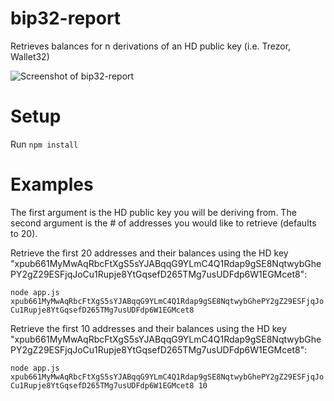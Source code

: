 # bip32-report
Retrieves balances for n derivations of an HD public key (i.e. Trezor, Wallet32)

![Screenshot of bip32-report](http://i.imgur.com/wRWOCYs.png)

# Setup
Run `npm install`

# Examples

The first argument is the HD public key you will be deriving from. The second argument is the # of addresses you would like to retrieve (defaults to 20).

Retrieve the first 20 addresses and their balances using the HD key "xpub661MyMwAqRbcFtXgS5sYJABqqG9YLmC4Q1Rdap9gSE8NqtwybGhePY2gZ29ESFjqJoCu1Rupje8YtGqsefD265TMg7usUDFdp6W1EGMcet8":

`node app.js xpub661MyMwAqRbcFtXgS5sYJABqqG9YLmC4Q1Rdap9gSE8NqtwybGhePY2gZ29ESFjqJoCu1Rupje8YtGqsefD265TMg7usUDFdp6W1EGMcet8`

Retrieve the first 10 addresses and their balances using the HD key "xpub661MyMwAqRbcFtXgS5sYJABqqG9YLmC4Q1Rdap9gSE8NqtwybGhePY2gZ29ESFjqJoCu1Rupje8YtGqsefD265TMg7usUDFdp6W1EGMcet8":

`node app.js xpub661MyMwAqRbcFtXgS5sYJABqqG9YLmC4Q1Rdap9gSE8NqtwybGhePY2gZ29ESFjqJoCu1Rupje8YtGqsefD265TMg7usUDFdp6W1EGMcet8 10`

